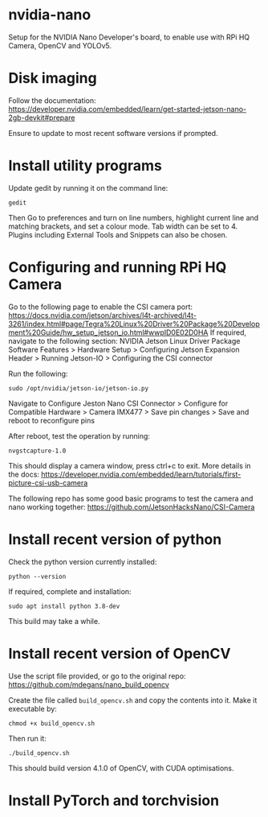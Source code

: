 # nvidia-nano
Setup for the NVIDIA Nano Developer's board, to enable use with RPi HQ Camera, OpenCV and YOLOv5.

# Disk imaging

Follow the documentation: https://developer.nvidia.com/embedded/learn/get-started-jetson-nano-2gb-devkit#prepare

Ensure to update to most recent software versions if prompted.

# Install utility programs

Update gedit by running it on the command line:
```
gedit
```
Then Go to preferences and turn on line numbers, highlight current line and matching brackets, and set a colour mode.  Tab width can be set to 4.  Plugins including External Tools and Snippets can also be chosen.


#  Configuring and running RPi HQ Camera

Go to the following page to enable the CSI camera port: https://docs.nvidia.com/jetson/archives/l4t-archived/l4t-3261/index.html#page/Tegra%20Linux%20Driver%20Package%20Development%20Guide/hw_setup_jetson_io.html#wwpID0E02D0HA
If required, navigate to the following section:
NVIDIA Jetson Linux Driver Package Software Features > Hardware Setup > Configuring Jetson Expansion Header > Running Jetson-IO > Configuring the CSI connector

Run the following: 
```
sudo /opt/nvidia/jetson-io/jetson-io.py
```
Navigate to Configure Jeston Nano CSI Connector > Configure for Compatible Hardware > Camera IMX477 > Save pin changes > Save and reboot to reconfigure pins

After reboot, test the operation by running:

```
nvgstcapture-1.0
```
This should display a camera window, press ctrl+c to exit.  More details in the docs: https://developer.nvidia.com/embedded/learn/tutorials/first-picture-csi-usb-camera

The following repo has some good basic programs to test the camera and nano working together: https://github.com/JetsonHacksNano/CSI-Camera

# Install recent version of python
Check the python version currently installed:
``` 
python --version
```
If required, complete and installation:
``` 
sudo apt install python 3.8-dev
```
This build may take a while.

# Install recent version of OpenCV

Use the script file provided, or go to the original repo: https://github.com/mdegans/nano_build_opencv

Create the file called ```build_opencv.sh``` and copy the contents into it.  Make it executable by:
``` 
chmod +x build_opencv.sh
```
Then run it:
```
./build_opencv.sh
```
This should build version 4.1.0 of OpenCV, with CUDA optimisations.  

# Install PyTorch and torchvision
